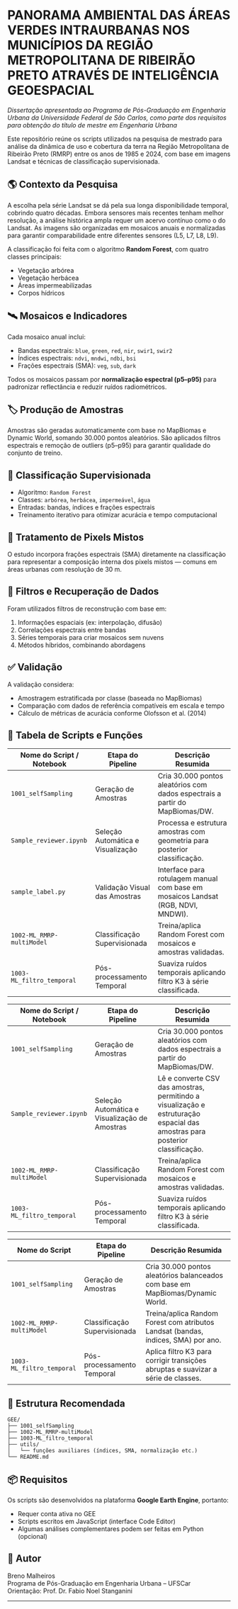 # PANORAMA AMBIENTAL DAS ÁREAS VERDES INTRAURBANAS NOS MUNICÍPIOS DA REGIÃO METROPOLITANA DE RIBEIRÃO PRETO ATRAVÉS DE INTELIGÊNCIA GEOESPACIAL

_Dissertação apresentada ao Programa de Pós-Graduação em Engenharia Urbana da Universidade Federal de São Carlos, como parte dos requisitos para obtenção do título de mestre em Engenharia Urbana_

Este repositório reúne os scripts utilizados na pesquisa de mestrado para análise da dinâmica de uso e cobertura da terra na Região Metropolitana de Ribeirão Preto (RMRP) entre os anos de 1985 e 2024, com base em imagens Landsat e técnicas de classificação supervisionada.

## 🌎 Contexto da Pesquisa

A escolha pela série Landsat se dá pela sua longa disponibilidade temporal, cobrindo quatro décadas. Embora sensores mais recentes tenham melhor resolução, a análise histórica ampla requer um acervo contínuo como o do Landsat. As imagens são organizadas em mosaicos anuais e normalizadas para garantir comparabilidade entre diferentes sensores (L5, L7, L8, L9).

A classificação foi feita com o algoritmo **Random Forest**, com quatro classes principais:
- Vegetação arbórea
- Vegetação herbácea
- Áreas impermeabilizadas
- Corpos hídricos

## 🛰️ Mosaicos e Indicadores

Cada mosaico anual inclui:

- Bandas espectrais: `blue`, `green`, `red`, `nir`, `swir1`, `swir2`
- Índices espectrais: `ndvi`, `mndwi`, `ndbi`, `bsi`
- Frações espectrais (SMA): `veg`, `sub`, `dark`

Todos os mosaicos passam por **normalização espectral (p5–p95)** para padronizar reflectância e reduzir ruídos radiométricos.

## 🏷️ Produção de Amostras

Amostras são geradas automaticamente com base no MapBiomas e Dynamic World, somando 30.000 pontos aleatórios. São aplicados filtros espectrais e remoção de outliers (p5–p95) para garantir qualidade do conjunto de treino.

## 🌳 Classificação Supervisionada

- Algoritmo: `Random Forest`
- Classes: `arbórea`, `herbácea`, `impermeável`, `água`
- Entradas: bandas, índices e frações espectrais
- Treinamento iterativo para otimizar acurácia e tempo computacional

## 🧩 Tratamento de Pixels Mistos

O estudo incorpora frações espectrais (SMA) diretamente na classificação para representar a composição interna dos pixels mistos — comuns em áreas urbanas com resolução de 30 m.

## 🧽 Filtros e Recuperação de Dados

Foram utilizados filtros de reconstrução com base em:
1. Informações espaciais (ex: interpolação, difusão)
2. Correlações espectrais entre bandas
3. Séries temporais para criar mosaicos sem nuvens
4. Métodos híbridos, combinando abordagens

## ✅ Validação

A validação considera:
- Amostragem estratificada por classe (baseada no MapBiomas)
- Comparação com dados de referência compatíveis em escala e tempo
- Cálculo de métricas de acurácia conforme Olofsson et al. (2014)

## 📜 Tabela de Scripts e Funções

| Nome do Script / Notebook        | Etapa do Pipeline                 | Descrição Resumida                                                                 |
|----------------------------------|-----------------------------------|-------------------------------------------------------------------------------------|
| `1001_selfSampling`              | Geração de Amostras               | Cria 30.000 pontos aleatórios com dados espectrais a partir do MapBiomas/DW.       |
| `Sample_reviewer.ipynb`          | Seleção Automática e Visualização | Processa e estrutura amostras com geometria para posterior classificação.          |
| `sample_label.py`                | Validação Visual das Amostras     | Interface para rotulagem manual com base em mosaicos Landsat (RGB, NDVI, MNDWI).   |
| `1002-ML_RMRP-multiModel`        | Classificação Supervisionada      | Treina/aplica Random Forest com mosaicos e amostras validadas.                     |
| `1003-ML_filtro_temporal`        | Pós-processamento Temporal        | Suaviza ruídos temporais aplicando filtro K3 à série classificada.                |



| Nome do Script / Notebook        | Etapa do Pipeline           | Descrição Resumida                                                                 |
|----------------------------------|-----------------------------|-------------------------------------------------------------------------------------|
| `1001_selfSampling`              | Geração de Amostras         | Cria 30.000 pontos aleatórios com dados espectrais a partir do MapBiomas/DW.       |
| `Sample_reviewer.ipynb`          | Seleção Automática e Visualização de Amostras  | Lê e converte CSV das amostras, permitindo a visualização e estruturação espacial das amostras para posterior classificação.|
| `1002-ML_RMRP-multiModel`        | Classificação Supervisionada| Treina/aplica Random Forest com mosaicos e amostras validadas.                     |
| `1003-ML_filtro_temporal`        | Pós-processamento Temporal  | Suaviza ruídos temporais aplicando filtro K3 à série classificada.                |



| Nome do Script                 | Etapa do Pipeline                  | Descrição Resumida                                                                 |
|-------------------------------|------------------------------------|-------------------------------------------------------------------------------------|
| `1001_selfSampling`           | Geração de Amostras                | Cria 30.000 pontos aleatórios balanceados com base em MapBiomas/Dynamic World.     |
| `1002-ML_RMRP-multiModel`     | Classificação Supervisionada       | Treina/aplica Random Forest com atributos Landsat (bandas, índices, SMA) por ano.  |
| `1003-ML_filtro_temporal`     | Pós-processamento Temporal         | Aplica filtro K3 para corrigir transições abruptas e suavizar a série de classes.  |

## 📁 Estrutura Recomendada

```
GEE/
├── 1001_selfSampling
├── 1002-ML_RMRP-multiModel
├── 1003-ML_filtro_temporal
├── utils/
│   └── funções auxiliares (índices, SMA, normalização etc.)
└── README.md
```

## 📦 Requisitos

Os scripts são desenvolvidos na plataforma **Google Earth Engine**, portanto:

- Requer conta ativa no GEE
- Scripts escritos em JavaScript (interface Code Editor)
- Algumas análises complementares podem ser feitas em Python (opcional)

## 👤 Autor

Breno Malheiros  
Programa de Pós-Graduação em Engenharia Urbana – UFSCar  
Orientação: Prof. Dr. Fabio Noel Stanganini

---
